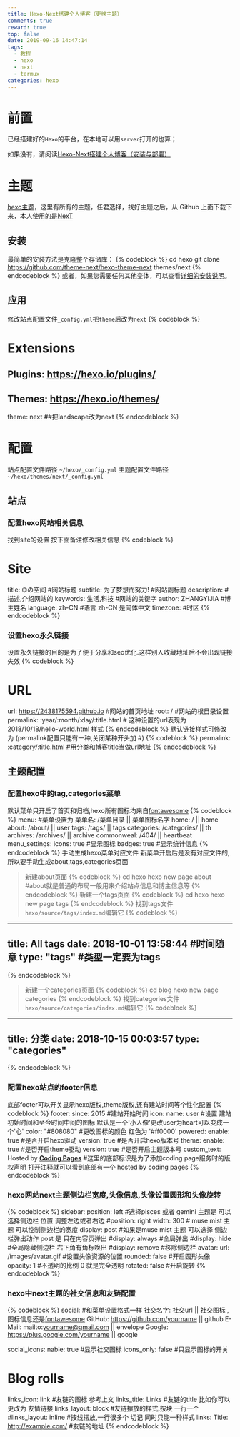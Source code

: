 ```yaml
---
title: Hexo-Next搭建个人博客（更换主题）
comments: true
reward: true
top: false
date: 2019-09-16 14:47:14
tags:
  - 教程
  - hexo
  - next
  - termux
categories: hexo
---
```

# 前置
已经搭建好的`Hexo`的平台，在本地可以用`server`打开的也算；
<!-- more -->
如果没有，请阅读[Hexo-Next搭建个人博客（安装与部署）](https://2438175594.github.io/2019/Hexo-Next%E6%90%AD%E5%BB%BA%E4%B8%AA%E4%BA%BA%E5%8D%9A%E5%AE%A2%EF%BC%88%E5%AE%89%E8%A3%85%E4%B8%8E%E9%83%A8%E7%BD%B2%EF%BC%89/)


# 主题
[hexo主题](https://github.com/hexojs/hexo/wiki/Themes)，这里有所有的主题，任君选择，找好主题之后，从 Github 上面下载下来，本人使用的是[NexT](https://github.com/theme-next/hexo-theme-next/blob/master/README.md)


## 安装
最简单的安装方法是克隆整个存储库：
{% codeblock %}
cd hexo
git clone https://github.com/theme-next/hexo-theme-next themes/next
{% endcodeblock %}
或者，如果您需要任何其他变体，可以查看[详细的安装说明](https://github.com/theme-next/hexo-theme-next/blob/master/docs/INSTALLATION.md)。


## 应用
修改站点配置文件`_config.yml`把`theme`后改为`next`
{% codeblock %}
# Extensions
## Plugins: https://hexo.io/plugins/
## Themes: https://hexo.io/themes/
theme: next ##把landscape改为next
{% endcodeblock %}


# 配置

站点配置文件路径
`~/hexo/_config.yml`
主题配置文件路径
`~/hexo/themes/next/_config.yml`

## 站点

### 配置hexo网站相关信息
找到site的设置 按下面备注修改相关信息
{% codeblock %}
# Site
title: ⌬の空间  #网站标题
subtitle: 为了梦想而努力!  #网站副标题
description:     #描述,介绍网站的
keywords: 生活,科技 #网站的关键字
author: ZHANGYIJIA  #博主姓名
language: zh-CN #语言  zh-CN 是简体中文
timezone:    #时区
{% endcodeblock %}

### 设置hexo永久链接
设置永久链接的目的是为了便于分享和seo优化.这样别人收藏地址后不会出现链接失效
{% codeblock %}
# URL
url: https://2438175594.github.io #网站的首页地址
root: / #网站的根目录设置
permalink: :year/:month/:day/:title.html # 这种设置的url表现为2018/10/18/hello-world.html 样式
{% endcodeblock %}
默认链接样式可修改为 (permalink配置只能有一种,关闭某种开头加 #)
{% codeblock %}
permalink: :category/:title.html #用分类和博客title当做url地址
{% endcodeblock %}


## 主题配置

### 配置hexo中的tag,categories菜单
默认菜单只开启了首页和归档,hexo所有图标均来自[fontawesome](http://fontawesome.dashgame.com/)
{% codeblock %}
menu: #菜单设置为 菜单名: /菜单目录 || 菜单图标名字
  home: / || home 
  about: /about/ || user
  tags: /tags/ || tags
  categories: /categories/ || th
  archives: /archives/ || archive
  commonweal: /404/ || heartbeat
menu_settings:
  icons: true  #显示图标
  badges: true  #显示统计信息
{% endcodeblock %}
手动生成hexo菜单对应文件 新菜单开启后是没有对应文件的,所以要手动生成about,tags,categories页面
> 新建about页面
{% codeblock %}
cd hexo
hexo new page about #about就是普通的布局一般用来介绍站点信息和博主信息等
{% endcodeblock %}
> 新建一个tags页面
{% codeblock %}
cd hexo
hexo new page tags
{% endcodeblock %}
找到tags文件
`hexo/source/tags/index.md`编辑它
{% codeblock %}
---
title: All tags
date: 2018-10-01 13:58:44 #时间随意
type: "tags" #类型一定要为tags
---
{% endcodeblock %}
> 新建一个categories页面
{% codeblock %}
cd blog
hexo new page categories
{% endcodeblock %}
找到categories文件
`hexo/source/categories/index.md`编辑它
{% codeblock %}
---
title: 分类
date: 2018-10-15 00:03:57
type: "categories"
---
{% endcodeblock %}


### 配置hexo站点的footer信息
底部footer可以开关显示hexo版权,theme版权,还有建站时间等个性化配置
{% codeblock %}
footer:
  since: 2015   #建站开始时间
  icon:
    name: user  #设置 建站初始时间和至今时间中间的图标 默认是一个'小人像'更改user为heart可以变成一个'心'
    color: "#808080" #更改图标的颜色 红色为 '#ff0000'
  powered:
    enable: true #是否开启hexo驱动
    version: true #是否开启hexo版本号
  theme:
    enable: true #是否开启theme驱动
    version: true #是否开启主题版本号
  custom_text: Hosted by <a target="_blank" rel="external nofollow" href="https://pages.coding.me"><b>Coding Pages</b></a> #这里的底部标识是为了添加coding page服务时的版权声明 打开注释就可以看到底部有一个 hosted by coding pages
{% endcodeblock %}

### hexo网站next主题侧边栏宽度,头像信息,头像设置圆形和头像旋转
{% codeblock %}
sidebar:
  position: left  #选择pisces 或者 gemini 主题是 可以 选择侧边栏 位置 调整左边或者右边
  #position: right
  width: 300   # muse mist 主题 可以控制侧边栏的宽度 
  display: post   #如果是muse mist 主题 可以选择 侧边栏弹出动作  post 是 只在内容页弹出
  #display: always  #全局弹出
  #display: hide    #全局隐藏侧边栏 右下角有角标唤出
  #display: remove  #移除侧边栏
avatar:
  url: /images/avatar.gif  #设置头像资源的位置
  rounded: false  #开启圆形头像
  opacity: 1    #不透明的比例  0 就是完全透明
  rotated: false  #开启旋转
{% endcodeblock %}

### hexo中next主题的社交信息和友链配置
{% codeblock %}
social: #和菜单设置格式一样  社交名字: 社交url || 社交图标 ,图标信息还是[fontawesome](https://fontawesome.com/v4.7.0/icons)
  GitHub: https://github.com/yourname || github
  E-Mail: mailto:yourname@gmail.com || envelope
  Google: https://plus.google.com/yourname || google


social_icons:
  nable: true  #显示社交图标
  icons_only: false #只显示图标的开关


# Blog rolls
links_icon: link  #友链的图标 参考上文
links_title: Links #友链的title  比如你可以更改为 友情链接
links_layout: block #友链摆放的样式,按块 一行一个
#links_layout: inline #按线摆放,一行很多个 切记 同时只能一种样式
links:
  Title: http://example.com/  #友链的地址
{% endcodeblock %}
